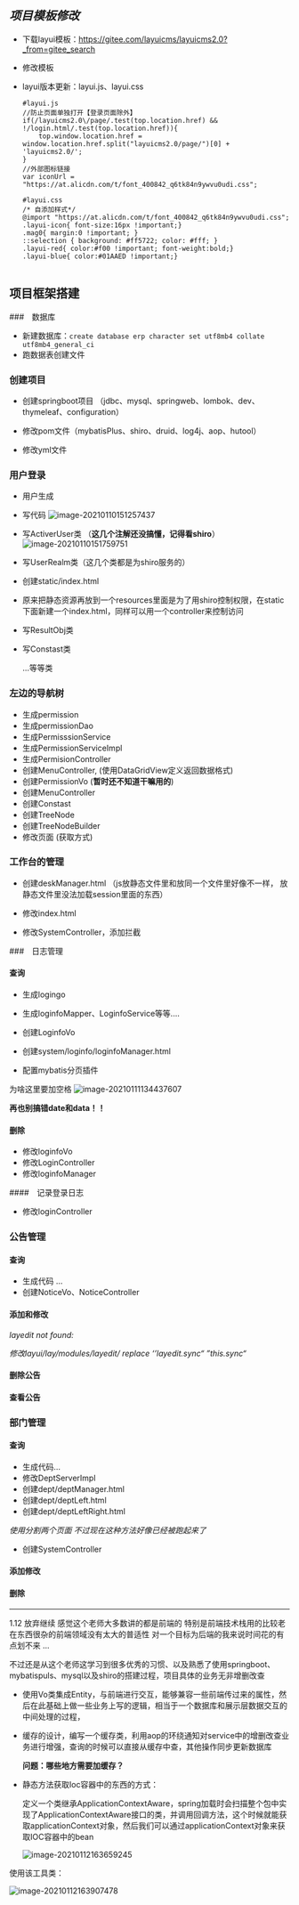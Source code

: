 ## *项目模板修改*

- 下载layui模板：https://gitee.com/layuicms/layuicms2.0?_from=gitee_search

- 修改模板

- layui版本更新：layui.js、layui.css

  ```
  #layui.js
  //防止页面单独打开【登录页面除外】
  if(/layuicms2.0\/page/.test(top.location.href) && !/login.html/.test(top.location.href)){
      top.window.location.href = window.location.href.split("layuicms2.0/page/")[0] + 'layuicms2.0/';
  }
  //外部图标链接
  var iconUrl = "https://at.alicdn.com/t/font_400842_q6tk84n9ywvu0udi.css";
  
  #layui.css
  /* 自添加样式*/
  @import "https://at.alicdn.com/t/font_400842_q6tk84n9ywvu0udi.css";
  .layui-icon{ font-size:16px !important;}
  .mag0{ margin:0 !important; }
  ::selection { background: #ff5722; color: #fff; }
  .layui-red{ color:#f00 !important; font-weight:bold;}
  .layui-blue{ color:#01AAED !important;}
  
  
  ```

  

## 项目框架搭建

###　数据库

- 新建数据库：`create database erp character set utf8mb4 collate utf8mb4_general_ci  `
- 跑数据表创建文件

### 创建项目

- 创建springboot项目 （jdbc、mysql、springweb、lombok、dev、thymeleaf、configuration）

- 修改pom文件（mybatisPlus、shiro、druid、log4j、aop、hutool）
- 修改yml文件

### 用户登录

- 用户生成

- 写代码
	![image-20210110151257437](/home/hxj/.config/Typora/typora-user-images/image-20210110151257437.png)

- 写ActiverUser类 （**这几个注解还没搞懂，记得看shiro**）
	![image-20210110151759751](/home/hxj/.config/Typora/typora-user-images/image-20210110151759751.png)

- 写UserRealm类（这几个类都是为shiro服务的）

- 创建static/index.html

- 原来把静态资源再放到一个resources里面是为了用shiro控制权限，在static下面新建一个index.html，同样可以用一个controller来控制访问

- 写ResultObj类

- 写Constast类

  ...等等类

  

### 左边的导航树

- 生成permission
- 生成permissionDao
- 生成PermisssionService
- 生成PermissionServiceImpl
- 生成PermisionController
- 创建MenuController, (使用DataGridView定义返回数据格式)
- 创建PermissionVo (**暂时还不知道干嘛用的**)
- 创建MenuController
- 创建Constast
- 创建TreeNode
- 创建TreeNodeBuilder
- 修改页面 (获取方式)



### 工作台的管理

- 创建deskManager.html （js放静态文件里和放同一个文件里好像不一样， 放静态文件里没法加载session里面的东西）

- 修改index.html
- 修改SystemController，添加拦截

###　日志管理

#### 查询

- 生成logingo
- 生成loginfoMapper、LoginfoService等等....
- 创建LoginfoVo
- 创建system/loginfo/loginfoManager.html

- 配置mybatis分页插件



为啥这里要加空格
![image-20210111134437607](/home/hxj/.config/Typora/typora-user-images/image-20210111134437607.png)



**再也别搞错date和data！！**

#### 删除

- 修改loginfoVo
- 修改LoginController
- 修改loginfoManager

####　记录登录日志

- 修改loginController

### 公告管理

#### 查询

- 生成代码 ...
- 创建NoticeVo、NoticeController

#### 添加和修改

*layedit not found:*

*修改layui/lay/modules/layedit/  replace ‘’layedit.sync“ ”this.sync“* 

#### 删除公告

#### 查看公告

### 部门管理

#### 查询

- 生成代码...
- 修改DeptServerImpl
- 创建dept/deptManager.html
- 创建dept/deptLeft.html
- 创建dept/deptLeftRight.html

*使用<frmaeset>分割两个页面 不过现在这种方法好像已经被跑起来了*

- 创建SystemController

#### 添加修改

#### 删除　



----

1.12 放弃继续 感觉这个老师大多数讲的都是前端的 特别是前端技术栈用的比较老 在东西很杂的前端领域没有太大的普适性 对一个目标为后端的我来说时间花的有点划不来 ...

不过还是从这个老师这学习到很多优秀的习惯、以及熟悉了使用springboot、mybatispuls、mysql以及shiro的搭建过程，项目具体的业务无非增删改查

- 使用Vo类集成Entity，与前端进行交互，能够兼容一些前端传过来的属性，然后在此基础上做一些业务上写的逻辑，相当于一个数据库和展示层数据交互的中间处理的过程，

- 缓存的设计，编写一个缓存类，利用aop的环绕通知对service中的增删改查业务进行增强，查询的时候可以直接从缓存中查，其他操作同步更新数据库

  **问题：哪些地方需要加缓存？**

- 静态方法获取Ioc容器中的东西的方式：

  定义一个类继承ApplicationContextAware，spring加载时会扫描整个包中实现了ApplicationContextAware接口的类，并调用回调方法，这个时候就能获取applicationContext对象，然后我们可以通过applicationContext对象来获取IOC容器中的bean

  ![image-20210112163659245](/home/hxj/.config/Typora/typora-user-images/image-20210112163659245.png)

使用该工具类：

![image-20210112163907478](/home/hxj/.config/Typora/typora-user-images/image-20210112163907478.png)




